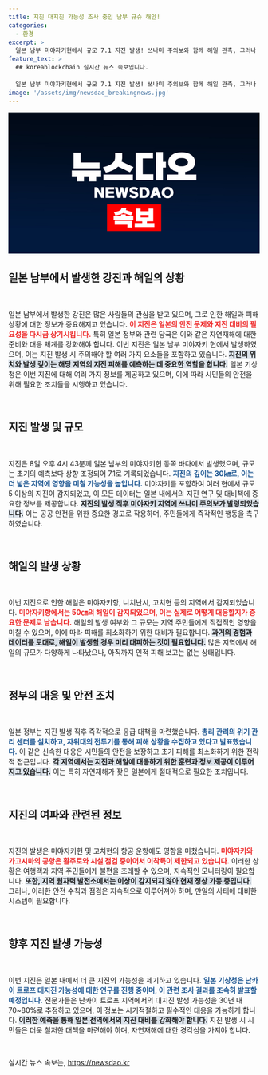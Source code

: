 ```yaml
---
title: 지진 대지진 가능성 조사 중인 남부 규슈 해안!
categories:
  - 환경
excerpt: >
  일본 남부 미야자키현에서 규모 7.1 지진 발생! 쓰나미 주의보와 함께 해일 관측, 그러나 인적 피해는 없는 상황. 일본 정부와 경찰은 비상 대응에 나섰으며, 난카이 트로프 대지진 가능성 조사도 시작. 진정한 위기 속, 일본의 대처는?
feature_text: >
  ## koreablockchain 실시간 뉴스 속보입니다.

  일본 남부 미야자키현에서 규모 7.1 지진 발생! 쓰나미 주의보와 함께 해일 관측, 그러나 인적 피해는 없는 상황. 일본 정부와 경찰은 비상 대응에 나섰으며, 난카이 트로프 대지진 가능성 조사도 시작. 진정한 위기 속, 일본의 대처는?
image: '/assets/img/newsdao_breakingnews.jpg'
---
```


<p><img src="/assets/img/newsdao_breakingnews.jpg" alt="koreablockchain 속보" /></p>

<h2 data-ke-size="size26">일본 남부에서 발생한 강진과 해일의 상황</h2> 

<p data-ke-size="size16">&nbsp;</p>

<p>일본 남부에서 발생한 강진은 많은 사람들의 관심을 받고 있으며, 그로 인한 해일과 피해 상황에 대한 정보가 중요해지고 있습니다. <b><span style="color: #ee2323;">이 지진은 일본의 안전 문제와 지진 대비의 필요성을 다시금 상기시킵니다.</span></b> 특히 일본 정부와 관련 당국은 이와 같은 자연재해에 대한 준비와 대응 체계를 강화해야 합니다. 이번 지진은 일본 남부 미야자키 현에서 발생하였으며, 이는 지진 발생 시 주의해야 할 여러 가지 요소들을 포함하고 있습니다. <b><span style="background-color: #21538527;">지진의 위치와 발생 깊이는 해당 지역의 지진 피해를 예측하는 데 중요한 역할을 합니다.</span></b> 일본 기상청은 이번 지진에 대해 여러 가지 정보를 제공하고 있으며, 이에 따라 시민들의 안전을 위해 필요한 조치들을 시행하고 있습니다.</p>

<p data-ke-size="size16">&nbsp;</p>

<h2 data-ke-size="size26">지진 발생 및 규모</h2> 

<p data-ke-size="size16">&nbsp;</p>

<p>지진은 8일 오후 4시 43분께 일본 남부의 미야자키현 동쪽 바다에서 발생했으며, 규모는 초기의 예측보다 상향 조정되어 7.1로 기록되었습니다. <b><span style="color: #1a5490;">지진의 깊이는 30㎞로, 이는 더 넓은 지역에 영향을 미칠 가능성을 높입니다.</span></b> 미야자키를 포함하여 여러 현에서 규모 5 이상의 지진이 감지되었고, 이 모든 데이터는 일본 내에서의 지진 연구 및 대비책에 중요한 정보를 제공합니다. <b><span style="background-color: #21538527;">지진의 발생 직후 미야자키 지역에 쓰나미 주의보가 발령되었습니다.</span></b> 이는 공공 안전을 위한 중요한 경고로 작용하며, 주민들에게 즉각적인 행동을 촉구하였습니다.</p>

<p data-ke-size="size16">&nbsp;</p>

<h2 data-ke-size="size26">해일의 발생 상황</h2> 

<p data-ke-size="size16">&nbsp;</p>

<p>이번 지진으로 인한 해일은 미야자키항, 니치난시, 고치현 등의 지역에서 감지되었습니다. <b><span style="color: #ee2323;">미야자키항에서는 50㎝의 해일이 감지되었으며, 이는 실제로 어떻게 대응할지가 중요한 문제로 남습니다.</span></b> 해일의 발생 여부와 그 규모는 지역 주민들에게 직접적인 영향을 미칠 수 있으며, 이에 따라 피해를 최소화하기 위한 대비가 필요합니다. <b><span style="background-color: #21538527;">과거의 경험과 데이터를 토대로, 해일이 발생할 경우 미리 대피하는 것이 필요합니다.</span></b> 많은 지역에서 해일의 규모가 다양하게 나타났으나, 아직까지 인적 피해 보고는 없는 상태입니다.</p>

<p data-ke-size="size16">&nbsp;</p>

<h2 data-ke-size="size26">정부의 대응 및 안전 조치</h2> 

<p data-ke-size="size16">&nbsp;</p>

<p>일본 정부는 지진 발생 직후 즉각적으로 응급 대책을 마련했습니다. <b><span style="color: #1a5490;">총리 관리의 위기 관리 센터를 설치하고, 자위대의 전투기를 통해 피해 상황을 수집하고 있다고 발표했습니다.</span></b> 이 같은 신속한 대응은 시민들의 안전을 보장하고 초기 피해를 최소화하기 위한 전략적 접근입니다. <b><span style="background-color: #21538527;">각 지역에서는 지진과 해일에 대응하기 위한 훈련과 정보 제공이 이루어지고 있습니다.</span></b> 이는 특히 자연재해가 잦은 일본에게 절대적으로 필요한 조치입니다.</p>

<p data-ke-size="size16">&nbsp;</p>

<h2 data-ke-size="size26">지진의 여파와 관련된 정보</h2> 

<p data-ke-size="size16">&nbsp;</p>

<p>지진의 발생은 미야자키현 및 고치현의 항공 운항에도 영향을 미쳤습니다. <b><span style="color: #ee2323;">미야자키와 가고시마의 공항은 활주로와 시설 점검 중이어서 이착륙이 제한되고 있습니다.</span></b> 이러한 상황은 여행객과 지역 주민들에게 불편을 초래할 수 있으며, 지속적인 모니터링이 필요합니다. <b><span style="background-color: #21538527;">또한, 지역 원자력 발전소에서는 이상이 감지되지 않아 현재 정상 가동 중입니다.</span></b> 그러나, 이러한 안전 수칙과 점검은 지속적으로 이루어져야 하며, 만일의 사태에 대비한 시스템이 필요합니다.</p>

<p data-ke-size="size16">&nbsp;</p>

<h2 data-ke-size="size26">향후 지진 발생 가능성</h2> 

<p data-ke-size="size16">&nbsp;</p>

<p>이번 지진은 일본 내에서 더 큰 지진의 가능성을 제기하고 있습니다. <b><span style="color: #1a5490;">일본 기상청은 난카이 트로프 대지진 가능성에 대한 연구를 진행 중이며, 이 관련 조사 결과를 조속히 발표할 예정입니다.</span></b> 전문가들은 난카이 트로프 지역에서의 대지진 발생 가능성을 30년 내 70~80%로 추정하고 있으며, 이 정보는 시기적절하고 필수적인 대응을 가능하게 합니다. <b><span style="background-color: #21538527;">이러한 예측을 통해 일본 전역에서의 지진 대비를 강화해야 합니다.</span></b> 지진 발생 시 시민들은 더욱 철저한 대책을 마련해야 하며, 자연재해에 대한 경각심을 가져야 합니다.</p>

<p data-ke-size="size16">&nbsp;</p>
실시간 뉴스 속보는, <a href="https://newsdao.kr" rel="dofollow">https://newsdao.kr</a>


